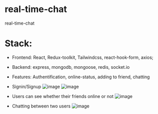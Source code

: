 # real-time-chat
real-time-chat
# Stack: 
- Frontend: React, Redux-toolkit, Tailwindcss, react-hook-form, axios;
- Backend: express, mongodb, mongoose, redis, socket.io
- Features: Authentification, online-status, adding to friend, chatting

- Signin/Signup
![image](https://user-images.githubusercontent.com/112856770/225930335-786b5bdd-928e-4c5d-92ab-556f11f5aeb4.png)
![image](https://user-images.githubusercontent.com/112856770/225932971-3ea2683c-147b-457d-9e81-da6c13937809.png)
- Users can see whether their friends online or not 
![image](https://user-images.githubusercontent.com/112856770/225934490-baa5956d-f728-4442-953a-ef634de4b82e.png)
- Chatting between two users
![image](https://user-images.githubusercontent.com/112856770/225935824-39668b59-715f-4f0c-8216-82c233b5ba03.png)


